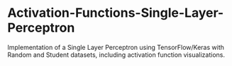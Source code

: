 # Activation-Functions-Single-Layer-Perceptron
Implementation of a Single Layer Perceptron using TensorFlow/Keras with Random and Student datasets, including activation function visualizations.
